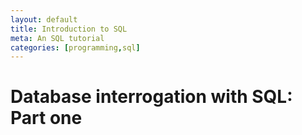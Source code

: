 ```yaml
---
layout: default
title: Introduction to SQL
meta: An SQL tutorial
categories: [programming,sql]
---
```


# Database interrogation with SQL: Part one
